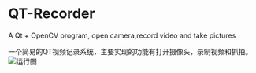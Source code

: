 # QT-Recorder
A Qt + OpenCV program, open camera,record video and take pictures

一个简易的QT视频记录系统，主要实现的功能有打开摄像头，录制视频和抓拍。
![运行图]()
